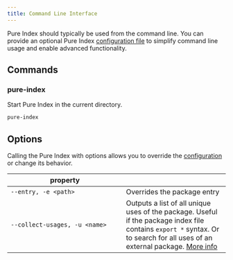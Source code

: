 ```yaml
---
title: Command Line Interface
---
```


Pure Index should typically be used from the command line. You can provide an optional Pure Index [configuration file](/pure-index/reference/configuration) to simplify command line usage and enable advanced functionality.

## Commands

### pure-index

Start Pure Index in the current directory.

```sh
pure-index
```

## Options

Calling the Pure Index with options allows you to override the [configuration](/pure-index/reference/configuration) or change its behavior.

<!-- prettier-ignore -->
| <div style="width:250px">property</div> |                                                   |
| --------------------------------------- | ------------------------------------------------- |
| `--entry, -e <path>`                    | Overrides the package entry                       |
| `--collect-usages, -u <name>`           | Outputs a list of all unique uses of the package. Useful if the package index file contains `export *` syntax. Or to search for all uses of an external package. [More info](/pure-index/explanation/limitations) |
